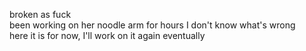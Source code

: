 broken as fuck  
been working on her noodle arm for hours I don't know what's wrong  
here it is for now, I'll work on it again eventually